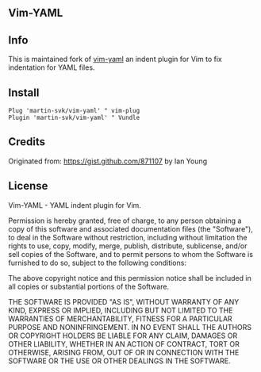 Vim-YAML
---

## Info

This is maintained fork of [vim-yaml](https://github.com/avakhov/vim-yaml)
an indent plugin for Vim to fix indentation for YAML files.

## Install

```VimL
Plug 'martin-svk/vim-yaml' " vim-plug
Plugin 'martin-svk/vim-yaml' " Vundle
```

## Credits

Originated from: https://gist.github.com/871107 by Ian Young

## License

Vim-YAML - YAML indent plugin for Vim.

Permission is hereby granted, free of charge, to any person obtaining
a copy of this software and associated documentation files (the "Software"),
to deal in the Software without restriction, including without limitation
the rights to use, copy, modify, merge, publish, distribute, sublicense,
and/or sell copies of the Software, and to permit persons to whom the
Software is furnished to do so, subject to the following conditions:

The above copyright notice and this permission notice shall be included
in all copies or substantial portions of the Software.

THE SOFTWARE IS PROVIDED "AS IS", WITHOUT WARRANTY OF ANY KIND,
EXPRESS OR IMPLIED, INCLUDING BUT NOT LIMITED TO THE WARRANTIES
OF MERCHANTABILITY, FITNESS FOR A PARTICULAR PURPOSE AND NONINFRINGEMENT.
IN NO EVENT SHALL THE AUTHORS OR COPYRIGHT HOLDERS BE LIABLE FOR ANY CLAIM,
DAMAGES OR OTHER LIABILITY, WHETHER IN AN ACTION OF CONTRACT,
TORT OR OTHERWISE, ARISING FROM, OUT OF OR IN CONNECTION WITH THE SOFTWARE
OR THE USE OR OTHER DEALINGS IN THE SOFTWARE.
